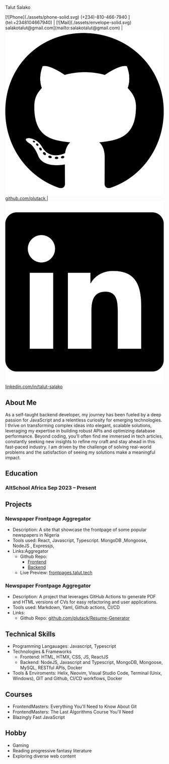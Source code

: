 <link rel="stylesheet"  href="./style.css">

<span class="name">Talut Salako</span>

<span class="basic-information">
[![Phone](./assets/phone-solid.svg) (+234)-810-466-7940 ](tel:+2348104667940) | 
[![Mail](./assets/envelope-solid.svg) salakotalut@gmail.com](mailto:salakotalut@gmail.com) | 
<a href="https://github.com/plutack" target="_blank">
  <img src="./assets/github.svg" alt="GitHub" /> github.com/plutack
</a> | 
<a href="https://www.linkedin.com/in/talut-salako/" target="_blank">
  <img src="./assets/linkedin.svg" alt="LinkedIn" /> linkedin.com/in/talut-salako
</a>
</span>


## About Me
As a self-taught backend developer, my journey has been fueled by a deep passion for JavaScript and a relentless curiosity for emerging technologies. I thrive on transforming complex ideas into elegant, scalable solutions, leveraging my expertise in building robust APIs and optimizing database performance. Beyond coding, you'll often find me immersed in tech articles, constantly seeking new insights to refine my craft and stay ahead in this fast-paced industry. I am driven by the challenge of solving real-world problems and the satisfaction of seeing my solutions make a meaningful impact.

## Education

### AltSchool Africa  <span class="time">Sep 2023 – Present</span>

## Projects

### Newspaper Frontpage Aggregator  
- Description: A site that showcase the frontpage of some popular newspapers in Nigeria
- Tools used: React, Javascript, Typescript. MongoDB ,Mongoose, NodeJS , Expressjs, 
- Links:Aggregator
    - Github Repo: 
      - [Frontend ](https://github.com/plutack/frontpages-frontend)
      - [Backend](https://github.com/plutack/frontpages-backend)
    - Live Preview: [frontpages.talut.tech](https://frontpages.talut.tech)

### Newspaper Frontpage Aggregator  
- Description: A project that leverages GitHub Actions to generate PDF and HTML versions of CVs for easy refactoring and user applications.
- Tools used: Markdown, Yaml, Github actions, CI/CD
- Links:
    - Github Repo: [github.com/plutack/Resume-Generator](https://github.com/plutack/Resume-Generator)

## Technical Skills
- Programming Langauages: Javascript, Typescript
- Technologies & Frameworks
  - Frontend: HTML, HTMX, CSS, JS, ReactJS
  - Backend: NodeJS, Javascript and Typescript, MongoDB, Mongoose, MySQL, RESTful APIs, Docker
- Tools & Enviroments: Helix, Neovim, Visual Studio Code, Terminal (Unix, Windows), GIT and Github, CI/CD workflows, Docker

## Courses
- FrontendMasters: Everything You'll Need to Know About Git 
- FrontendMasters: The Last Algorithms Course You'll Need
- Blazingly Fast JavaScript


## Hobby
- Gaming
- Reading progressive fantasy literature
- Exploring diverse web content


